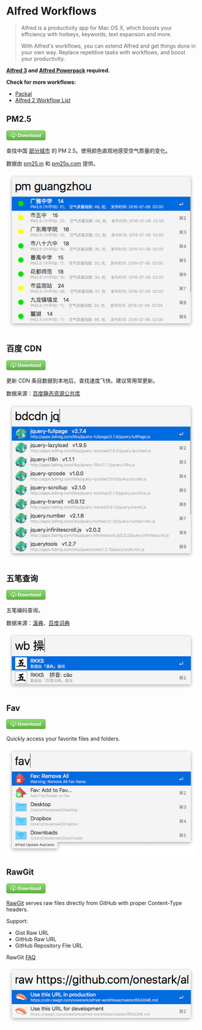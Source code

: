 # Alfred Workflows

> Alfred is a productivity app for Mac OS X, which boosts your efficiency with hotkeys, keywords, text expansion and more. 
>
> With Alfred's workflows, you can extend Alfred and get things done in your own way. Replace repetitive tasks with workflows, and boost your productivity.

**[Alfred 3] and [Alfred Powerpack] required.**

**Check for more workflows:**
- [Packal]
- [Alfred 2 Workflow List]


## PM2.5

[![Download][dl_btn]][pm2.5_wf]

查找中国 [部分城市](http://pm25.in/) 的 PM 2.5。使用颜色直观地感受空气质量的变化。

数据由 [pm25.in](http://pm25.in/) 和 [pm25s.com](http://www.pm25s.com/) 提供。

![PM2.5][pm2.5_shot]


## 百度 CDN

[![Download][dl_btn]][baidu_cdn_wf]

更新 CDN 条目数据到本地后，查找速度飞快。建议常用常更新。

数据来源：[百度静态资源公共库](http://cdn.code.baidu.com/)

![Baidu CDN][baidu-cdn_shot]


## 五笔查询

[![Download][dl_btn]][wubi_wf]

五笔编码查询。

数据来源：[漢典](http://www.zdic.net/)、[百度词典](http://dict.baidu.com/)

![五笔查询][wubi_shot]


## Fav

[![Download][dl_btn]][fav_wf]

Quickly access your favorite files and folders.

![Fav][fav_shot]


## RawGit

[![Download][dl_btn]][rawgit_wf]

[RawGit](https://rawgit.com/) serves raw files directly from GitHub with proper Content-Type headers.

Support:

- Gist Raw URL
- GitHub Raw URL
- GitHub Repository File URL

RawGit [FAQ](https://github.com/rgrove/rawgit/wiki/Frequently-Asked-Questions)

![RawGit][rawgit_shot]


[dl_btn]: assets/btn_dl_gr.png "Download"

[pm2.5_wf]: https://github.com/onestark/alfred-workflows/raw/master/downloads/PM2.5.alfredworkflow
[pm2.5_shot]: assets/pm2.5_shot.png

[baidu_cdn_wf]: https://github.com/onestark/alfred-workflows/raw/master/downloads/Baidu-CDN.alfredworkflow
[baidu-cdn_shot]: assets/baidu-cdn_shot.png

[wubi_wf]: https://github.com/onestark/alfred-workflows/raw/master/downloads/Wubi.alfredworkflow
[wubi_shot]: assets/wubi_shot.png

[fav_wf]: https://github.com/onestark/alfred-workflows/raw/master/downloads/Fav.alfredworkflow
[fav_shot]: assets/fav_shot.png

[rawgit_wf]: https://github.com/onestark/alfred-workflows/raw/master/downloads/RawGit.alfredworkflow
[rawgit_shot]: assets/rawgit_shot.png

[Alfred 3]: https://www.alfredapp.com/
[Alfred Powerpack]: https://www.alfredapp.com/powerpack/
[Alfred 2 Workflow List]:http://alfredworkflow.com/
[Packal]: http://www.packal.org/

